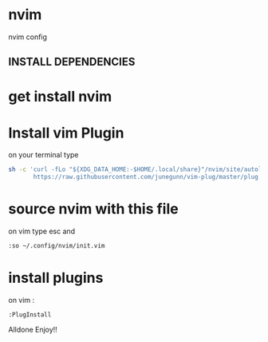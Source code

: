 # nvim
nvim config
## INSTALL DEPENDENCIES
# get install nvim
# Install vim Plugin 
on your terminal type
```bash
sh -c 'curl -fLo "${XDG_DATA_HOME:-$HOME/.local/share}"/nvim/site/autoload/plug.vim --create-dirs \
       https://raw.githubusercontent.com/junegunn/vim-plug/master/plug.vim'
```
# source nvim with this file

on vim type esc and
```bash
:so ~/.config/nvim/init.vim
```
# install plugins
on vim :
```vim
:PlugInstall
```

Alldone Enjoy!!
